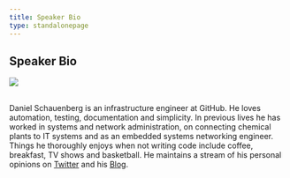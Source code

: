 ```yaml
---
title: Speaker Bio
type: standalonepage
---
```


## Speaker Bio

<div style="text-align:left" markdown="1">
<img src="http://www.gravatar.com/avatar/89e0ad1229121f46047977ac547bd7b4.jpg?s=150" />
</div>

</br>

Daniel Schauenberg is an infrastructure engineer at GitHub. He loves
automation, testing, documentation and simplicity. In previous lives he has
worked in systems and network administration, on connecting chemical plants to
IT systems and as an embedded systems networking engineer. Things he
thoroughly enjoys when not writing code include coffee, breakfast, TV shows
and basketball. He maintains a stream of his personal opinions on
[Twitter][twitter] and his [Blog][blog].


[twitter]: https://twitter.com/mrtazz
[blog]: https://www.unwiredcouch.com
